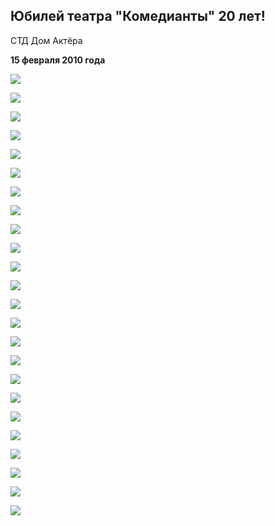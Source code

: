 ## Юбилей театра "Комедианты" 20 лет!


СТД Дом Актёра


**15 февраля 2010 года**


![](../../person/mikhail-levshin/portrait.jpg)


![](image-02.jpg)


![](../../press/schaste-byt-neobkhodimym/image-01.jpg)


![](image-04.jpg)


![](image-05.jpg)


![](image-06.jpg)


![](image-07.jpg)


![](image-08.jpg)


![](image-09.jpg)


![](image-10.jpg)


![](image-11.jpg)


![](image-12.jpg)


![](image-13.jpg)


![](image-14.jpg)


![](image-15.jpg)


![](image-16.jpg)


![](image-17.jpg)


![](image-18.jpg)


![](image-19.jpg)


![](image-20.jpg)


![](image-21.jpg)


![](image-22.jpg)


![](image-23.jpg)


![](image-24.jpg)